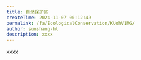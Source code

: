 ```yaml
---
title: 自然保护区
createTime: 2024-11-07 00:12:49
permalink: /fa/EcologicalConservation/KUohV1MG/
author: sunshang-hl
description: xxxx
---
```


xxxx